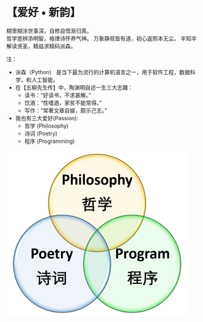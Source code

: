 # 【爱好 • 新韵】

糊里糊涂世事深，自修自悟渐归真。  
哲学思辨添明智，格律诗怀养气神。 
万象静观皆有道，初心返照本无尘。 
半知半解读贤圣，精益求精码派森。

注：
- 派森（Python） 是当下最为流行的计算机语言之一，用于软件工程，数据科学，和人工智能。
- 在【五柳先生传】中，陶渊明自述一生三大志趣：
  - 读书：“好读书，不求甚解。”
  - 饮酒：“性嗜酒，家贫不能常得。”
  - 写作：“常著文章自娱，颇示己志。”
- 我也有三大爱好(Passion):
    - 哲学 (Philosophy)
    - 诗词 (Poetry)
    - 程序 (Programming)

![](14.png)